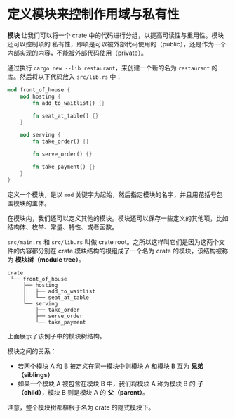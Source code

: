 # 定义模块来控制作用域与私有性

**模块** 让我们可以将一个 crate 中的代码进行分组，以提高可读性与重用性。模块还可以控制项的 私有性，即项是可以被外部代码使用的（public），还是作为一个内部实现的内容，不能被外部代码使用（private）。

通过执行 `cargo new --lib restaurant`，来创建一个新的名为 `restaurant` 的库。然后将以下代码放入 `src/lib.rs` 中：

```rust
mod front_of_house {
    mod hosting {
        fn add_to_waitlist() {}

        fn seat_at_table() {}
    }

    mod serving {
        fn take_order() {}

        fn serve_order() {}

        fn take_payment() {}
    }
}
```

定义一个模块，是以 `mod` 关键字为起始，然后指定模块的名字，并且用花括号包围模块的主体。

在模块内，我们还可以定义其他的模块。模块还可以保存一些定义的其他项，比如结构体、枚举、常量、特性、或者函数。

`src/main.rs` 和 `src/lib.rs` 叫做 crate root。之所以这样叫它们是因为这两个文件的内容都分别在 crate 模块结构的根组成了一个名为 crate 的模块，该结构被称为 **模块树（module tree）**。

```
crate
 └── front_of_house
     ├── hosting
     │   ├── add_to_waitlist
     │   └── seat_at_table
     └── serving
         ├── take_order
         ├── serve_order
         └── take_payment
```

上面展示了该例子中的模块树结构。

模块之间的关系：
- 若两个模块 A 和 B 被定义在同一模块中则模块 A 和模块 B 互为 **兄弟（siblings）**
- 如果一个模块 A 被包含在模块 B 中，我们将模块 A 称为模块 B 的 **子（child）**，模块 B 则是模块 A 的 **父（parent）**。

注意，整个模块树都植根于名为 crate 的隐式模块下。
